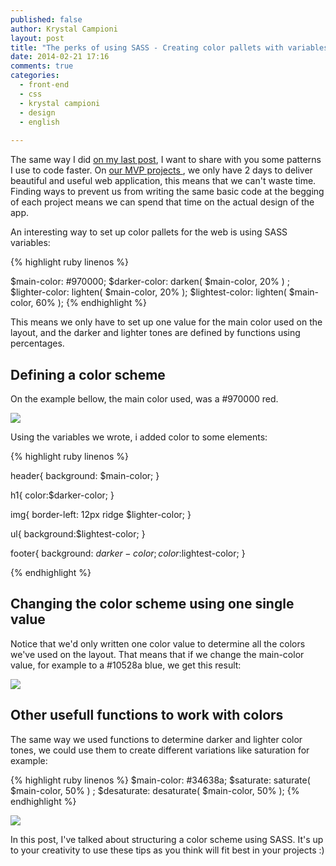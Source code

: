 ```yaml
---
published: false
author: Krystal Campioni
layout: post
title: "The perks of using SASS - Creating color pallets with variables and functions"
date: 2014-02-21 17:16
comments: true
categories:
  - front-end
  - css
  - krystal campioni
  - design
  - english
  
---
```


The same way I did <a href="http://helabs.com.br/blog/2014/01/21/prevent-common-problems-when-writing-css-from-scratch/">on my last post</a>, I want to share with you some patterns I use to code faster. On <a href="http://startupdev.com.br/pt/servicos-para-startups/mvp/">our MVP projects </a> , we only have 2 days to deliver beautiful and useful web application, this means that we can't waste time. Finding ways to prevent us from writing the same basic code at the begging of each project means we can spend that time on the actual design of the app. 

An interesting way to set up color pallets for the web is using SASS variables:
<!--more-->
{% highlight ruby linenos %}

$main-color: #970000;
$darker-color: darken( $main-color, 20% ) ;
$lighter-color: lighten( $main-color, 20% );
$lightest-color: lighten( $main-color, 60% );
{% endhighlight %}

This means we only have to set up one value for the main color used on the layout, and the darker and lighter tones are defined by functions using percentages.

<h2>Defining a color scheme</h2> 

On the example bellow, the main color used, was a #970000 red. 

<img src="/blog/images/posts/2014-02-21/example1.png">

Using the variables we wrote, i added color to some elements:

{% highlight ruby linenos %}

header{
  background: $main-color;
}

h1{
    color:$darker-color;
  }

img{
  border-left: 12px ridge $lighter-color;
}

ul{
  background:$lightest-color;
}

footer{
  background: $darker-color;
  color:$lightest-color;
}


{% endhighlight %}


<h2>Changing the color scheme using one single value</h2> 

Notice that we'd only written one color value to determine all the colors we've used on the layout. That means that if we change the main-color value, for example to a #10528a blue, we get this result:

<img src="/blog/images/posts/2014-02-21/example2.png">


<h2>Other usefull functions to work with colors</h2>

The same way we used functions to determine darker and lighter color tones, we could use them to create different variations like saturation for example:

{% highlight ruby linenos %}
$main-color: #34638a;
$saturate: saturate( $main-color, 50% ) ;
$desaturate: desaturate( $main-color, 50% );
{% endhighlight %}


<img src="/blog/images/posts/2014-02-21/example3.png">

In this post, I've talked about structuring a color scheme using SASS. It's up to your creativity to use these tips as you think will fit best in your projects :)
